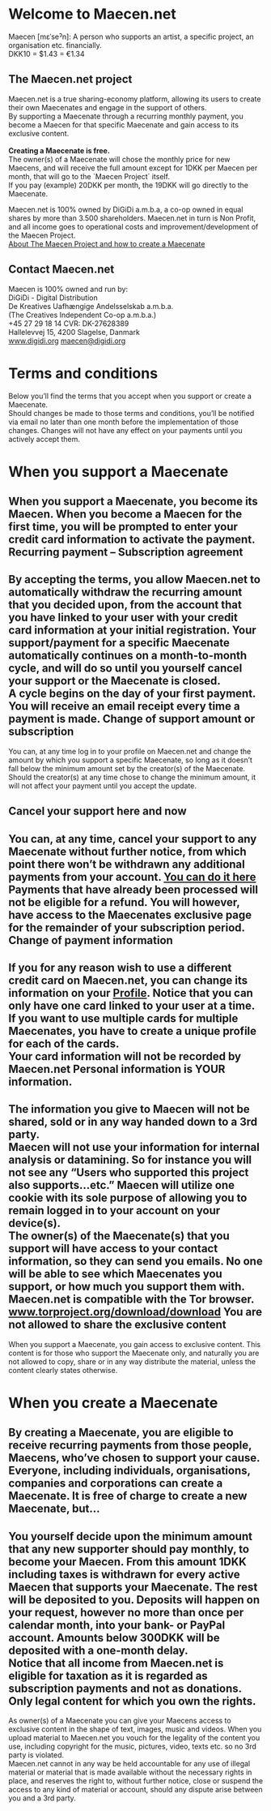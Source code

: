 Welcome to Maecen.net
====================
Maecen [mεˈseˀn]: A person who supports an artist, a specific project, an organisation etc. financially.<br>
DKK10 = $1.43 = €1.34

The Maecen.net project
--------------------
Maecen.net is a true sharing-economy platform, allowing its users to create their own Maecenates and engage in the support of others.<br>
By supporting a Maecenate through a recurring monthly payment, you become a Maecen for that specific Maecenate and gain access to its exclusive content.<br><br>
<b>Creating a Maecenate is free.</b><br>
The owner(s) of a Maecenate will chose the monthly price for new Maecens, and will receive the full amount except for 1DKK per Maecen per month, that will go to the `Maecen Project´ itself.<br>
If you pay (example) 20DKK per month, the 19DKK will go directly to the Maecenate.<br>

Maecen.net is 100% owned by DiGiDi a.m.b.a, a co-op owned in equal shares by more than 3.500 shareholders. Maecen.net in turn is Non Profit, and all income goes to operational costs and improvement/development of the Maecen Project. <br>
[About The Maecen Project and how to create a Maecenate](/about "About maecen.net")


Contact Maecen.net
--------------------
Maecen is 100% owned and run by:<br>
DiGiDi - Digital Distribution<br>
De Kreatives Uafhængige Andelsselskab a.m.b.a.<br>
(The Creatives Independent Co-op a.m.b.a.)<br>
+45 27 29 18 14 CVR: DK-27628389<br>
Hallelevvej 15, 4200 Slagelse, Danmark <br>
<a href="http://www.digidi.org/" target="_blank">www.digidi.org</a> maecen@digidi.org

Terms and conditions
====================
Below you’ll find the terms that you accept when you support or create a Maecenate.<br> 
Should changes be made to those terms and conditions, you’ll be notified via email no later than one month before the implementation of those changes. Changes will not have any effect on your payments until you actively accept them.

When you support a Maecenate
====================
When you support a Maecenate, you become its Maecen. When you become a Maecen for the first time, you will be prompted to enter your credit card information to activate the payment.<br>
Recurring payment – Subscription agreement
----------------------------
By accepting the terms, you allow Maecen.net to automatically withdraw the recurring amount that you decided upon, from the account that you have linked to your user with your credit card information at your initial registration. Your support/payment for a specific Maecenate automatically continues on a month-to-month cycle, and will do so until you yourself cancel your support or the Maecenate is closed. <br>
A cycle begins on the day of your first payment. <br>
You will receive an email receipt every time a payment is made.
Change of support amount or subscription
---------------------------------------
You can, at any time log in to your profile on Maecen.net and change the amount by which you support a specific Maecenate, so long as it doesn’t fall below the minimum amount set by the creator(s) of the Maecenate. <br>
Should the creator(s) at any time chose to change the minimum amount, it will not affect your payment until you accept the update. 

Cancel your support here and now
----------------------------------
You can, at any time, cancel your support to any Maecenate without further notice, from which point there won’t be withdrawn any additional payments from your account. [You can do it here](/profile "Profile page")<br>
Payments that have already been processed will not be eligible for a refund. You will however, have access to the Maecenates exclusive page for the remainder of your subscription period.
Change of payment information
-------------------------------
If you for any reason wish to use a different credit card on Maecen.net, you can change its information on your [Profile](/profile "Profile page"). Notice that you can only have one card linked to your user at a time. If you want to use multiple cards for multiple Maecenates, you have to create a unique profile for each of the cards. <br>Your card information will not be recorded by Maecen.net
Personal information is YOUR information.
-------------------------------------------
The information you give to Maecen will not be shared, sold or in any way handed down to a 3rd party. <br>
Maecen will not use your information for internal analysis or datamining. So for instance you will not see any “Users who supported this project also supports…etc.” Maecen will utilize one cookie with its sole purpose of allowing you to remain logged in to your account on your device(s). <br>
The owner(s) of the Maecenate(s) that you support will have access to your contact information, so they can send you emails. No one will be able to see which Maecenates you support, or how much you support them with.   <br>
Maecen.net is compatible with the Tor browser. www.torproject.org/download/download
You are not allowed to share the exclusive content
----------------------------------------------------
When you support a Maecenate, you gain access to exclusive content. This content is for those who support the Maecenate only, and naturally you are not allowed to copy, share or in any way distribute the material, unless the content clearly states otherwise.

When you create a Maecenate
============================
By creating a Maecenate, you are eligible to receive recurring payments from those people, Maecens, who’ve chosen to support your cause.<br> 
Everyone, including individuals, organisations, companies and corporations can create a Maecenate.
It is free of charge to create a new Maecenate, but…
-------------------------------------------------------
You yourself decide upon the minimum amount that any new supporter should pay monthly, to become your Maecen. From this amount 1DKK including taxes is withdrawn for every active Maecen that supports your Maecenate. The rest will be deposited to you. 
Deposits will happen on your request, however no more than once per calendar month, into your bank- or PayPal account. Amounts below 300DKK will be deposited with a one-month delay.  <br>
Notice that all income from Maecen.net is eligible for taxation as it is regarded as subscription payments and not as donations.  
Only legal content for which you own the rights.
-------------------------------------------
As owner(s) of a Maecenate you can give your Maecens access to exclusive content in the shape of text, images, music and videos. When you upload material to Maecen.net you vouch for the legality of the content you use, including copyright for the music, pictures, video, texts etc. so no 3rd party is violated. <br>
Maecen.net cannot in any way be held accountable for any use of illegal material or material that is made available without the necessary rights in place, and reserves the right to, without further notice, close or suspend the access to any kind of material or account, should any dispute arise between you and a 3rd party.



